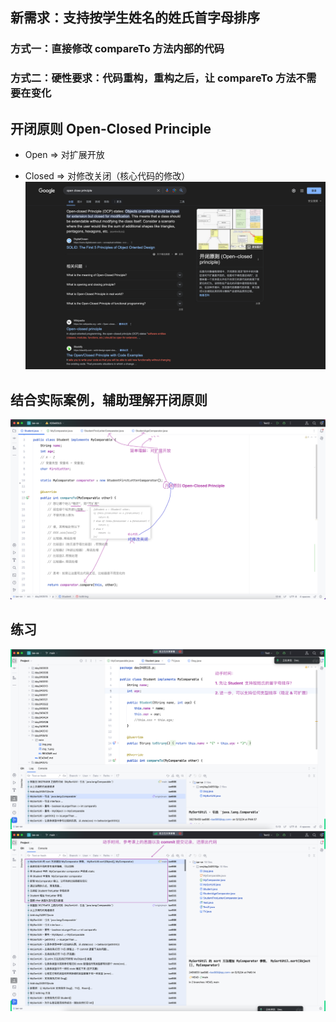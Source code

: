## 新需求：支持按学生姓名的姓氏首字母排序
### 方式一：直接修改 compareTo 方法内部的代码
### 方式二：硬性要求：代码重构，重构之后，让 compareTo 方法不需要在变化

## 开闭原则 Open-Closed Principle
- Open => 对扩展开放

- Closed => 对修改关闭（核心代码的修改）
![img.png](img.png)

## 结合实际案例，辅助理解开闭原则
![img_1.png](img_1.png)

## 练习
![img_2.png](img_2.png)
![img_3.png](img_3.png)






